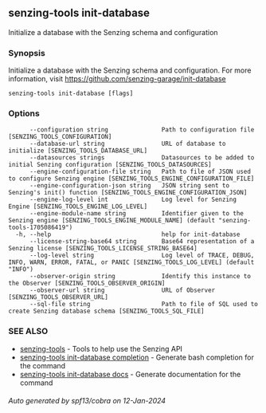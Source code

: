 ## senzing-tools init-database

Initialize a database with the Senzing schema and configuration

### Synopsis


Initialize a database with the Senzing schema and configuration.
For more information, visit https://github.com/senzing-garage/init-database
	

```
senzing-tools init-database [flags]
```

### Options

```
      --configuration string               Path to configuration file [SENZING_TOOLS_CONFIGURATION]
      --database-url string                URL of database to initialize [SENZING_TOOLS_DATABASE_URL]
      --datasources strings                Datasources to be added to initial Senzing configuration [SENZING_TOOLS_DATASOURCES]
      --engine-configuration-file string   Path to file of JSON used to configure Senzing engine [SENZING_TOOLS_ENGINE_CONFIGURATION_FILE]
      --engine-configuration-json string   JSON string sent to Senzing's init() function [SENZING_TOOLS_ENGINE_CONFIGURATION_JSON]
      --engine-log-level int               Log level for Senzing Engine [SENZING_TOOLS_ENGINE_LOG_LEVEL]
      --engine-module-name string          Identifier given to the Senzing engine [SENZING_TOOLS_ENGINE_MODULE_NAME] (default "senzing-tools-1705086419")
  -h, --help                               help for init-database
      --license-string-base64 string       Base64 representation of a Senzing license [SENZING_TOOLS_LICENSE_STRING_BASE64]
      --log-level string                   Log level of TRACE, DEBUG, INFO, WARN, ERROR, FATAL, or PANIC [SENZING_TOOLS_LOG_LEVEL] (default "INFO")
      --observer-origin string             Identify this instance to the Observer [SENZING_TOOLS_OBSERVER_ORIGIN]
      --observer-url string                URL of Observer [SENZING_TOOLS_OBSERVER_URL]
      --sql-file string                    Path to file of SQL used to create Senzing database schema [SENZING_TOOLS_SQL_FILE]
```

### SEE ALSO

* [senzing-tools](senzing-tools.md)	 - Tools to help use the Senzing API
* [senzing-tools init-database completion](senzing-tools_init-database_completion.md)	 - Generate bash completion for the command
* [senzing-tools init-database docs](senzing-tools_init-database_docs.md)	 - Generate documentation for the command

###### Auto generated by spf13/cobra on 12-Jan-2024
